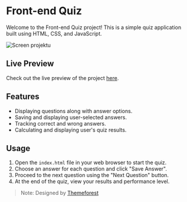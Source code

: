 # Front-end Quiz

Welcome to the Front-end Quiz project! This is a simple quiz application built using HTML, CSS, and JavaScript.

![Screen projektu](https://jedynienatura.pl/kubutek/frontEndQuizSs.png)

## Live Preview
Check out the live preview of the project [here](https://jakubmrzyglod.pl/portfolio/front-end-quiz).


## Features

- Displaying questions along with answer options.
- Saving and displaying user-selected answers.
- Tracking correct and wrong answers.
- Calculating and displaying user's quiz results.

## Usage

1. Open the `index.html` file in your web browser to start the quiz.
2. Choose an answer for each question and click "Save Answer".
3. Proceed to the next question using the "Next Question" button.
4. At the end of the quiz, view your results and performance level.


> Note: Designed by [Themeforest](https://themeforest.net/)
